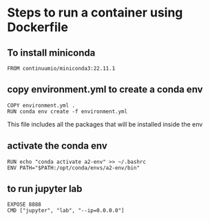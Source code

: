 # Steps to run a container using Dockerfile

## To install miniconda
```
FROM continuumio/miniconda3:22.11.1
```

## copy environment.yml to create a conda env
```
COPY environment.yml .
RUN conda env create -f environment.yml 
```

This file includes all the packages that will be installed inside the env

## activate the conda env
```
RUN echo "conda activate a2-env" >> ~/.bashrc
ENV PATH="$PATH:/opt/conda/envs/a2-env/bin"
```


## to run jupyter lab
```
EXPOSE 8888
CMD ["jupyter", "lab", "--ip=0.0.0.0"]
```
